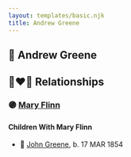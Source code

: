 ```yaml
---
layout: templates/basic.njk
title: Andrew Greene
---
```

## 🔵 Andrew Greene


## 👩‍❤️‍👨 Relationships

### 🟣 [Mary Flinn](/people/9/95328054)

#### Children With Mary Flinn
* 🔵 [John Greene](/people/7/71088434), b. 17 MAR 1854